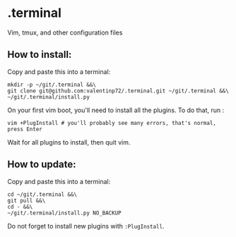 # .terminal
Vim, tmux, and other configuration files


## How to install:

Copy and paste this into a terminal:

```shell
mkdir -p ~/git/.terminal &&\
git clone git@github.com:valentinp72/.terminal.git ~/git/.terminal &&\
~/git/.terminal/install.py
```

On your first vim boot, you'll need to install all the plugins. To do that, run :

```shell
vim +PlugInstall # you'll probably see many errors, that's normal, press Enter
```
Wait for all plugins to install, then quit vim.

## How to update:

Copy and paste this into a terminal:

```shell
cd ~/git/.terminal &&\
git pull &&\
cd - &&\
~/git/.terminal/install.py NO_BACKUP
```
Do not forget to install new plugins with `:PlugInstall`.

